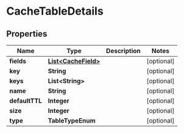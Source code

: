 

# CacheTableDetails


## Properties

| Name | Type | Description | Notes |
|------------ | ------------- | ------------- | -------------|
|**fields** | [**List&lt;CacheField&gt;**](CacheField.md) |  |  [optional] |
|**key** | **String** |  |  [optional] |
|**keys** | **List&lt;String&gt;** |  |  [optional] |
|**name** | **String** |  |  [optional] |
|**defaultTTL** | **Integer** |  |  [optional] |
|**size** | **Integer** |  |  [optional] |
|**type** | **TableTypeEnum** |  |  [optional] |



